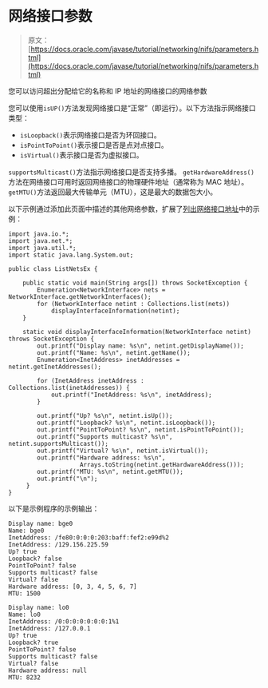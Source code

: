 # 网络接口参数

> 原文： [https://docs.oracle.com/javase/tutorial/networking/nifs/parameters.html](https://docs.oracle.com/javase/tutorial/networking/nifs/parameters.html)

您可以访问超出分配给它的名称和 IP 地址的网络接口的网络参数

您可以使用`isUP()`方法发现网络接口是“正常”（即运行）。以下方法指示网络接口类型：

*   `isLoopback()`表示网络接口是否为环回接口。
*   `isPointToPoint()`表示接口是否是点对点接口。
*   `isVirtual()`表示接口是否为虚拟接口。

`supportsMulticast()`方法指示网络接口是否支持多播。 `getHardwareAddress()`方法在网络接口可用时返回网络接口的物理硬件地址（通常称为 MAC 地址）。 `getMTU()`方法返回最大传输单元（MTU），这是最大的数据包大小。

以下示例通过添加此页面中描述的其他网络参数，扩展了[列出网络接口地址](listing.html)中的示例：

```
import java.io.*;
import java.net.*;
import java.util.*;
import static java.lang.System.out;

public class ListNetsEx {

    public static void main(String args[]) throws SocketException {
        Enumeration<NetworkInterface> nets = NetworkInterface.getNetworkInterfaces();
        for (NetworkInterface netint : Collections.list(nets))
            displayInterfaceInformation(netint);
    }

    static void displayInterfaceInformation(NetworkInterface netint) throws SocketException {
        out.printf("Display name: %s\n", netint.getDisplayName());
        out.printf("Name: %s\n", netint.getName());
        Enumeration<InetAddress> inetAddresses = netint.getInetAddresses();

        for (InetAddress inetAddress : Collections.list(inetAddresses)) {
            out.printf("InetAddress: %s\n", inetAddress);
        }

        out.printf("Up? %s\n", netint.isUp());
        out.printf("Loopback? %s\n", netint.isLoopback());
        out.printf("PointToPoint? %s\n", netint.isPointToPoint());
        out.printf("Supports multicast? %s\n", netint.supportsMulticast());
        out.printf("Virtual? %s\n", netint.isVirtual());
        out.printf("Hardware address: %s\n",
                    Arrays.toString(netint.getHardwareAddress()));
        out.printf("MTU: %s\n", netint.getMTU());
        out.printf("\n");
     }
}  

```

以下是示例程序的示例输出：

```
Display name: bge0
Name: bge0
InetAddress: /fe80:0:0:0:203:baff:fef2:e99d%2
InetAddress: /129.156.225.59
Up? true
Loopback? false
PointToPoint? false
Supports multicast? false
Virtual? false
Hardware address: [0, 3, 4, 5, 6, 7]
MTU: 1500

Display name: lo0
Name: lo0
InetAddress: /0:0:0:0:0:0:0:1%1
InetAddress: /127.0.0.1
Up? true
Loopback? true
PointToPoint? false
Supports multicast? false
Virtual? false
Hardware address: null
MTU: 8232

```